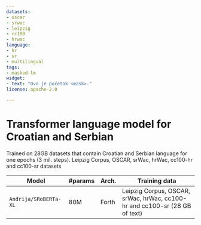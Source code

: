 ```yaml
---
datasets:
- oscar
- srwac
- leipzig
- cc100
- hrwac
language: 
- hr
- sr
- multilingual
tags:
- masked-lm
widget:
- text: "Ovo je početak <mask>."
license: apache-2.0

---
```


# Transformer language model for Croatian and Serbian

Trained on 28GB datasets that contain Croatian and Serbian language for one epochs (3 mil. steps).
Leipzig Corpus, OSCAR, srWac, hrWac, cc100-hr and cc100-sr  datasets

| Model                          | #params                        | Arch. | Training data                     |
|--------------------------------|--------------------------------|-------|-----------------------------------|
| `Andrija/SRoBERTa-XL` | 80M   | Forth | Leipzig Corpus, OSCAR, srWac, hrWac, cc100-hr and cc100-sr  (28 GB of text)            |